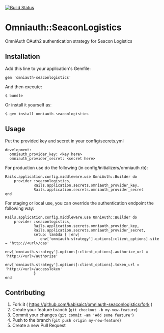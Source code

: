 [![Build Status](https://travis-ci.org/kabisaict/omniauth-seaconlogistics.svg?branch=master)](https://travis-ci.org/kabisaict/omniauth-seaconlogistics)

# Omniauth::SeaconLogistics

OmniAuth OAuth2 authentication strategy for Seacon Logistics

## Installation

Add this line to your application's Gemfile:

    gem 'omniauth-seaconlogistics'

And then execute:

    $ bundle

Or install it yourself as:

    $ gem install omniauth-seaconlogistics

## Usage

Put the provided key and secret in your config/secrets.yml

	development:
	  omniauth_provider_key: <key here>
	  omniauth_provider_secret: <secret here>

For production use do the following (in config/initializers/omniauth.rb):

	Rails.application.config.middleware.use OmniAuth::Builder do
    	provider :seaconlogistics,
           		 Rails.application.secrets.omniauth_provider_key,
           		 Rails.application.secrets.omniauth_provider_secret
    end
             
For staging or local use, you can override the authentication endpoint the following way:

	Rails.application.config.middleware.use OmniAuth::Builder do
		provider :seaconlogistics,
        	     Rails.application.secrets.omniauth_provider_key,
           	 	 Rails.application.secrets.omniauth_provider_secret,
           		 setup: lambda { |env|
             		env['omniauth.strategy'].options[:client_options].site = 'http://<url>/cas'
		            env['omniauth.strategy'].options[:client_options].authorize_url = 'http://<url>/authorize'
 		            env['omniauth.strategy'].options[:client_options].token_url = 'http://<url>/accessToken'
        		 }
	end




## Contributing

1. Fork it ( https://github.com/kabisaict/omniauth-seaconlogistics/fork )
2. Create your feature branch (`git checkout -b my-new-feature`)
3. Commit your changes (`git commit -am 'Add some feature'`)
4. Push to the branch (`git push origin my-new-feature`)
5. Create a new Pull Request
